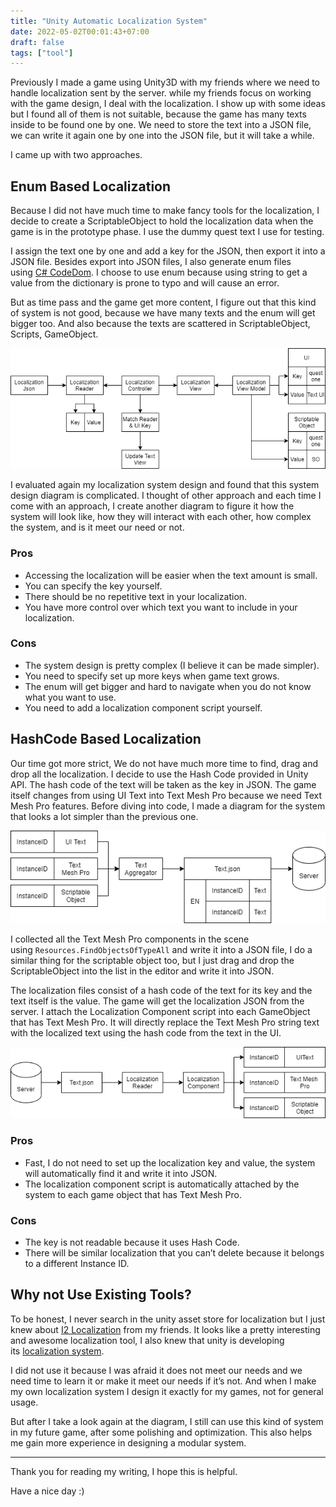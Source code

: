```yaml
---
title: "Unity Automatic Localization System"
date: 2022-05-02T00:01:43+07:00
draft: false
tags: ["tool"]
---
```


Previously I made a game using Unity3D with my friends where we need to handle localization sent by the server. while my friends focus on working with the game design, I deal with the localization. I show up with some ideas but I found all of them is not suitable, because the game has many texts inside to be found one by one. We need to store the text into a JSON file, we can write it again one by one into the JSON file, but it will take a while.

I came up with two approaches.

## Enum Based Localization

Because I did not have much time to make fancy tools for the localization, I decide to create a ScriptableObject to hold the localization data when the game is in the prototype phase. I use the dummy quest text I use for testing.

I assign the text one by one and add a key for the JSON, then export it into a JSON file. Besides export into JSON files, I also generate enum files using [C# CodeDom](https://docs.microsoft.com/en-us/dotnet/framework/reflection-and-codedom/using-the-codedom). I choose to use enum because using string to get a value from the dictionary is prone to typo and will cause an error.

But as time pass and the game get more content, I figure out that this kind of system is not good, because we have many texts and the enum will get bigger too. And also because the texts are scattered in ScriptableObject, Scripts, GameObject.

![Piscik-Flow.png](img/Piscik-Flow.png)

I evaluated again my localization system design and found that this system design diagram is complicated. I thought of other approach and each time I come with an approach, I create another diagram to figure it how the system will look like, how they will interact with each other, how complex the system, and is it meet our need or not. 

### Pros

- Accessing the localization will be easier when the text amount is small.
- You can specify the key yourself.
- There should be no repetitive text in your localization.
- You have more control over which text you want to include in your localization.

### Cons

- The system design is pretty complex (I believe it can be made simpler).
- You need to specify set up more keys when game text grows.
- The enum will get bigger and hard to navigate when you do not know what you want to use.
- You need to add a localization component script yourself.

## ****HashCode Based Localization****

Our time got more strict, We do not have much more time to find, drag and drop all the localization. I decide to use the Hash Code provided in Unity API. The hash code of the text will be taken as the key in JSON. The game itself changes from using UI Text into Text Mesh Pro because we need Text Mesh Pro features. Before diving into code, I made a diagram for the system that looks a lot simpler than the previous one.

![Piscik-Page-2.png](img/Piscik-Page-2.png)

I collected all the Text Mesh Pro components in the scene using `Resources.FindObjectsOfTypeAll`
and write it into a JSON file, I do a similar thing for the scriptable object too, but I just drag and drop the ScriptableObject into the list in the editor and write it into JSON. 

The localization files consist of a hash code of the text for its key and the text itself is the value. The game will get the localization JSON from the server. I attach the Localization Component script into each GameObject that has Text Mesh Pro. It will directly replace the Text Mesh Pro string text with the localized text using the hash code from the text in the UI.

![Piscik-Page-2-1.png](img/Piscik-Page-2-1.png)

### Pros

- Fast, I do not need to set up the localization key and value, the system will automatically find it and write it into JSON.
- The localization component script is automatically attached by the system to each game object that has Text Mesh Pro.

### Cons

- The key is not readable because it uses Hash Code.
- There will be similar localization that you can’t delete because it belongs to a different Instance ID.

## Why not Use Existing Tools?

To be honest, I never search in the unity asset store for localization but I just knew about [I2 Localization](https://assetstore.unity.com/packages/tools/localization/i2-localization-14884) from my friends. It looks like a pretty interesting and awesome localization tool, I also knew that unity is developing its [localization system](https://docs.unity3d.com/Packages/com.unity.localization@0.5/manual/QuickStartGuide.html).

I did not use it because I was afraid it does not meet our needs and we need time to learn it or make it meet our needs if it’s not. And when I make my own localization system I design it exactly for my games, not for general usage.

But after I take a look again at the diagram, I still can use this kind of system in my future game, after some polishing and optimization. This also helps me gain more experience in designing a modular system.

---

Thank you for reading my writing, I hope this is helpful.

Have a nice day :)